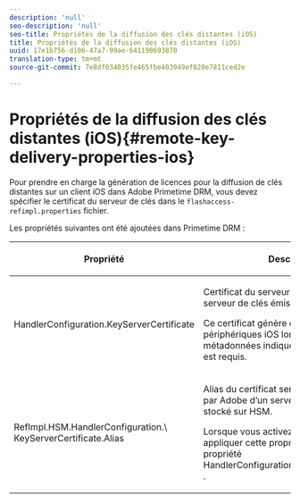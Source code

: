 ```yaml
---
description: 'null'
seo-description: 'null'
seo-title: Propriétés de la diffusion des clés distantes (iOS)
title: Propriétés de la diffusion des clés distantes (iOS)
uuid: 17e1b756-d106-47a7-99ae-641190693870
translation-type: tm+mt
source-git-commit: 7e8df034035fe465fbe403949ef828e7811ced2e

---
```



# Propriétés de la diffusion des clés distantes (iOS){#remote-key-delivery-properties-ios}

Pour prendre en charge la génération de licences pour la diffusion de clés distantes sur un client iOS dans Adobe Primetime DRM, vous devez spécifier le certificat du serveur de clés dans le `flashaccess-refimpl.properties` fichier.

Les propriétés suivantes ont été ajoutées dans Primetime DRM :

<table frame="all" colsep="1" rowsep="1" class="+ topic/table adobe-d/table " id="table_xz2_lwy_n4"> 
 <thead class="- topic/thead "> 
  <tr rowsep="1" class="- topic/row "> 
   <th colname="1" class="- topic/entry entry"> <p class="- topic/p ">Propriété </p> </th> 
   <th colname="2" class="- topic/entry entry"> <p class="- topic/p ">Description </p> </th> 
  </tr> 
 </thead>
 <tbody class="- topic/tbody "> 
  <tr rowsep="1" class="- topic/row "> 
   <td colname="1" class="- topic/entry "><span class="codeph"> HandlerConfiguration.KeyServerCertificate</span> </td> 
   <td colname="2" class="- topic/entry "> <p>Certificat du serveur de licences du serveur de clés émis par Adobe. </p> <p>Ce certificat génère des licences pour les périphériques iOS lorsque les métadonnées indiquent qu’un serveur clé est requis. </p> </td> 
  </tr> 
  <tr rowsep="0" class="- topic/row "> 
   <td colname="1" class="- topic/entry "><span class="codeph"> RefImpl.HSM.HandlerConfiguration.\ KeyServerCertificate.Alias</span> </td> 
   <td colname="2" class="- topic/entry "> <p>Alias du certificat serveur de licences émis par Adobe d’un serveur de clés qui est stocké sur HSM. </p> <p>Lorsque vous activez HSM, vous pouvez appliquer cette propriété au lieu de la propriété <span class="codeph"> HandlerConfiguration.KeyServerCertificate</span> . </p> </td> 
  </tr> 
 </tbody> 
</table>


